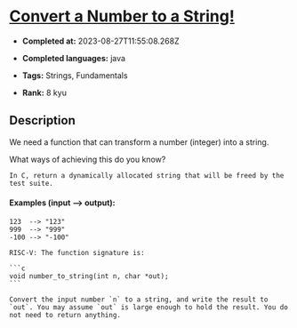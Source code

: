 # [Convert a Number to a String!](https://www.codewars.com/kata/5265326f5fda8eb1160004c8)

- **Completed at:** 2023-08-27T11:55:08.268Z

- **Completed languages:** java

- **Tags:** Strings, Fundamentals

- **Rank:** 8 kyu

## Description

We need a function that can transform a number (integer) into a string.

What ways of achieving this do you know?

```if:c
In C, return a dynamically allocated string that will be freed by the test suite.
```

#### Examples (input --> output):

```
123  --> "123"
999  --> "999"
-100 --> "-100"
```

~~~if:riscv
RISC-V: The function signature is:

```c
void number_to_string(int n, char *out);
```

Convert the input number `n` to a string, and write the result to `out`. You may assume `out` is large enough to hold the result. You do not need to return anything.
~~~